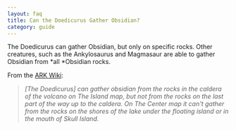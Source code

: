 ```yaml
---
layout: faq
title: Can the Doedicurus Gather Obsidian?
category: guide
---
```


The Doedicurus can gather Obsidian, but only on specific rocks. Other creatures, such as the Ankylosaurus and Magmasaur are able to gather Obsidian from *all *Obsidian rocks.

From the [ARK Wiki](https://ark.gamepedia.com/Obsidian):

> *[The Doedicurus] can gather obsidian from the rocks in the caldera of the volcano on The Island map, but not from the rocks on the last part of the way up to the caldera. On The Center map it can't gather from the rocks on the shores of the lake under the floating island or in the mouth of Skull Island.*